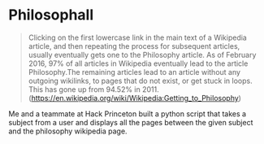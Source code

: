 # Philosophall

> Clicking on the first lowercase link in the main text of a Wikipedia article, and then repeating the process for subsequent articles, usually eventually gets one to the Philosophy article. As of February 2016, 97% of all articles in Wikipedia eventually lead to the article Philosophy.The remaining articles lead to an article without any outgoing wikilinks, to pages that do not exist, or get stuck in loops. This has gone up from 94.52% in 2011. (https://en.wikipedia.org/wiki/Wikipedia:Getting_to_Philosophy) 

Me and a teammate at Hack Princeton built a python script that takes a subject from a user and displays all the pages between the given subject and the philosophy wikipedia page.
